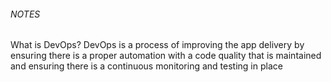 ###### NOTES #########

What is DevOps?
DevOps is a process of improving the app delivery by ensuring there is a proper automation with a code quality that is maintained and ensuring there is a continuous monitoring and testing in place

